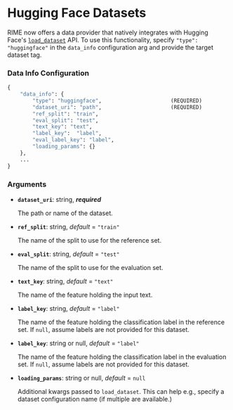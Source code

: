 # Hugging Face Datasets

RIME now offers a data provider that natively integrates with Hugging Face's [`load_dataset`](https://huggingface.co/docs/datasets/v2.3.2/en/package_reference/loading_methods#datasets.load_dataset) API. To use this functionality, specify `"type": "huggingface"` in the `data_info` configuration arg and provide the target dataset tag.

### Data Info Configuration

```python
{
    "data_info": {
        "type": "huggingface",                      (REQUIRED)
        "dataset_uri": "path",                      (REQUIRED)
        "ref_split": "train",
        "eval_split": "test",
        "text_key": "text",
        "label_key":  "label",
        "eval_label_key": "label",
        "loading_params": {}
    },
    ...
}
```

### Arguments

- **`dataset_uri`**: string, ***required***
    
    The path or name of the dataset.

- **`ref_split`**: string,  *default* = `"train"`

    The name of the split to use for the reference set.

- **`eval_split`**: string,  *default* = `"test"`

    The name of the split to use for the evaluation set.

- **`text_key`**: string, *default* = `"text"`

    The name of the feature holding the input text.

- **`label_key`**: string, *default* = `"label"`

    The name of the feature holding the classification label in the reference set. 
    If `null`, assume labels are not provided for this dataset.

- **`label_key`**: string or null, *default* = `"label"`

    The name of the feature holding the classification label in the evaluation set.
    If `null`, assume labels are not provided for this dataset.

- **`loading_params`**: string or null, *default* = `null`

    Additional kwargs passed to `load_dataset`. This can help e.g., specify a dataset configuration name (if multiple are available.)